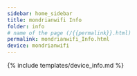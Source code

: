 ```yaml
---
sidebar: home_sidebar
title: mondrianwifi Info
folder: info
# name of the page (/{{permalink}}.html)
permalink: mondrianwifi_Info.html
device: mondrianwifi
---
```

{% include templates/device_info.md %}
